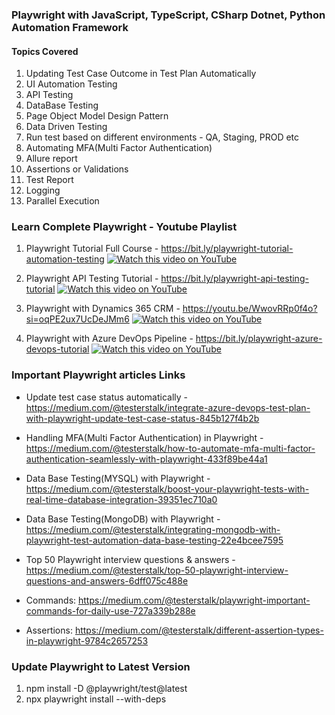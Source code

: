 ### Playwright with JavaScript, TypeScript, CSharp Dotnet, Python Automation Framework
#### Topics Covered
1. Updating Test Case Outcome in Test Plan Automatically
2. UI Automation Testing
3. API Testing
4. DataBase Testing
5. Page Object Model Design Pattern
6. Data Driven Testing
7. Run test based on different environments - QA, Staging, PROD etc
8. Automating MFA(Multi Factor Authentication)
9. Allure report
10. Assertions or Validations
11. Test Report
12. Logging
13. Parallel Execution
    
### Learn Complete Playwright - Youtube Playlist

1. Playwright Tutorial Full Course - https://bit.ly/playwright-tutorial-automation-testing
   [![Watch this video on YouTube](https://img.youtube.com/vi/2poXBtifpzA/hqdefault.jpg)](https://www.youtube.com/watch?v=2poXBtifpzA)
   
2. Playwright API Testing Tutorial - https://bit.ly/playwright-api-testing-tutorial
   [![Watch this video on YouTube](https://img.youtube.com/vi/lM-lqPun9P8/hqdefault.jpg)](https://www.youtube.com/watch?v=lM-lqPun9P8)
   
3. Playwright with Dynamics 365 CRM - https://youtu.be/WwovRRp0f4o?si=oqPE2ux7UcDeJMm6
   [![Watch this video on YouTube](https://img.youtube.com/vi/WwovRRp0f4o/hqdefault.jpg)](https://www.youtube.com/watch?v=WwovRRp0f4o)
   
4. Playwright with Azure DevOps Pipeline - https://bit.ly/playwright-azure-devops-tutorial
   [![Watch this video on YouTube](https://img.youtube.com/vi/Exx2M5Pz06g/hqdefault.jpg)](https://www.youtube.com/watch?v=Exx2M5Pz06g)


### Important Playwright articles Links
* Update test case status automatically - https://medium.com/@testerstalk/integrate-azure-devops-test-plan-with-playwright-update-test-case-status-845b127f4b2b
  
* Handling MFA(Multi Factor Authentication) in Playwright - https://medium.com/@testerstalk/how-to-automate-mfa-multi-factor-authentication-seamlessly-with-playwright-433f89be44a1
  
* Data Base Testing(MYSQL) with Playwright - https://medium.com/@testerstalk/boost-your-playwright-tests-with-real-time-database-integration-39351ec710a0
  
* Data Base Testing(MongoDB) with Playwright - https://medium.com/@testerstalk/integrating-mongodb-with-playwright-test-automation-data-base-testing-22e4bcee7595
  
* Top 50 Playwright interview questions & answers - https://medium.com/@testerstalk/top-50-playwright-interview-questions-and-answers-6dff075c488e
* Commands: https://medium.com/@testerstalk/playwright-important-commands-for-daily-use-727a339b288e
* Assertions: https://medium.com/@testerstalk/different-assertion-types-in-playwright-9784c2657253

  
### Update Playwright to Latest Version
1. npm install -D @playwright/test@latest
2. npx playwright install --with-deps


